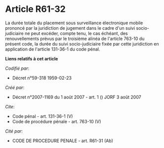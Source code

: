 # Article R61-32

La durée totale du placement sous surveillance électronique mobile prononcé par la juridiction de jugement dans le cadre d'un
suivi socio-judiciaire ne peut excéder, compte tenu, le cas échéant, des renouvellements prévus par le troisième alinéa de
l'article 763-10 du présent code, la durée du suivi socio-judiciaire fixée par cette juridiction en application de l'article
131-36-1 du code pénal.

**Liens relatifs à cet article**

_Codifié par_:

  - Décret n°59-318 1959-02-23

_Créé par_:

  - Décret n°2007-1169 du 1 août 2007 - art. 1 () JORF 3 août 2007

_Cite_:

  - Code pénal - art. 131-36-1 (V)
  - Code de procédure pénale - art. 763-10 (V)

_Cité par_:

  - CODE DE PROCEDURE PENALE - art. R61-31 (Ab)
